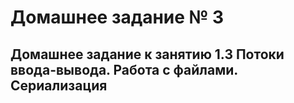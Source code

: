 # Домашнее задание № 3

## Домашнее задание к занятию 1.3 Потоки ввода-вывода. Работа с файлами. Сериализация